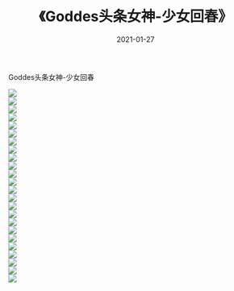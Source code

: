 ﻿---
layout: post
title:  《Goddes头条女神-少女回春》
date:   2021-01-27
img: http://img.660000.xyz/Sharelink/网络美图/2021/Goddes头条女神-少女回春/000.jpg
categories: [美女, 清纯, 唯美]
---

Goddes头条女神-少女回春

  ![](http://img.660000.xyz/Sharelink/网络美图/2021/Goddes头条女神-少女回春/001.jpg) <br> ![](http://img.660000.xyz/Sharelink/网络美图/2021/Goddes头条女神-少女回春/002.jpg) <br> ![](http://img.660000.xyz/Sharelink/网络美图/2021/Goddes头条女神-少女回春/003.jpg) <br> ![](http://img.660000.xyz/Sharelink/网络美图/2021/Goddes头条女神-少女回春/004.jpg) <br> ![](http://img.660000.xyz/Sharelink/网络美图/2021/Goddes头条女神-少女回春/005.jpg) <br> ![](http://img.660000.xyz/Sharelink/网络美图/2021/Goddes头条女神-少女回春/006.jpg) <br> ![](http://img.660000.xyz/Sharelink/网络美图/2021/Goddes头条女神-少女回春/007.jpg) <br> ![](http://img.660000.xyz/Sharelink/网络美图/2021/Goddes头条女神-少女回春/008.jpg) <br> ![](http://img.660000.xyz/Sharelink/网络美图/2021/Goddes头条女神-少女回春/009.jpg) <br> ![](http://img.660000.xyz/Sharelink/网络美图/2021/Goddes头条女神-少女回春/010.jpg) <br> ![](http://img.660000.xyz/Sharelink/网络美图/2021/Goddes头条女神-少女回春/011.jpg) <br> ![](http://img.660000.xyz/Sharelink/网络美图/2021/Goddes头条女神-少女回春/012.jpg) <br> ![](http://img.660000.xyz/Sharelink/网络美图/2021/Goddes头条女神-少女回春/013.jpg) <br> ![](http://img.660000.xyz/Sharelink/网络美图/2021/Goddes头条女神-少女回春/014.jpg) <br> ![](http://img.660000.xyz/Sharelink/网络美图/2021/Goddes头条女神-少女回春/015.jpg) <br> ![](http://img.660000.xyz/Sharelink/网络美图/2021/Goddes头条女神-少女回春/016.jpg) <br> ![](http://img.660000.xyz/Sharelink/网络美图/2021/Goddes头条女神-少女回春/017.jpg) <br> ![](http://img.660000.xyz/Sharelink/网络美图/2021/Goddes头条女神-少女回春/018.jpg) <br> ![](http://img.660000.xyz/Sharelink/网络美图/2021/Goddes头条女神-少女回春/019.jpg) <br> ![](http://img.660000.xyz/Sharelink/网络美图/2021/Goddes头条女神-少女回春/020.jpg) <br> ![](http://img.660000.xyz/Sharelink/网络美图/2021/Goddes头条女神-少女回春/021.jpg) <br> ![](http://img.660000.xyz/Sharelink/网络美图/2021/Goddes头条女神-少女回春/022.jpg) <br> ![](http://img.660000.xyz/Sharelink/网络美图/2021/Goddes头条女神-少女回春/023.jpg) <br> ![](http://img.660000.xyz/Sharelink/网络美图/2021/Goddes头条女神-少女回春/024.jpg) <br>